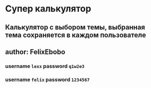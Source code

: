 # Супер калькулятор

## Калькулятор с выбором темы, выбранная тема сохраняется в каждом пользователе

## author: FelixEbobo

### username `lexx` password `q1w2e3`
### username `felix` password `1234567`
